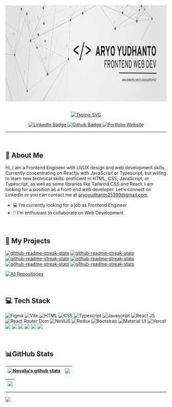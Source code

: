 <div id="header" align="center">
  <img align='center' src='https://github.com/aryoyudhanto/aryoyudhanto/blob/main/assets/Beige%20%26%20Black%20Geometric%20Technology%20LinkedIn%20Banner%20(1).png' width='1000' height='300'/>
</div>

<br>

<div id="header" align="center">
  <p><a href="https://git.io/typing-svg"><img align="center" src="https://readme-typing-svg.herokuapp.com?font=pacifico&size=35&pause=5000&color=161b228&center=true&vCenter=true&width=435&lines=Hi+%F0%9F%91%8B%2C+I'm+Yudha;Front+End+Engineer;Nice+too+see+you" alt="Typing SVG" /></a></p>
</div>

<div id="badges" align="center">
  <a href="https://www.linkedin.com/in/aryoyudhanto/">
    <img src="https://img.shields.io/badge/LinkedIn-blue?style=for-the-badge&logo=linkedin&logoColor=white" alt="LinkedIn Badge"/>
  </a>
  <a href="https://github.com/aryoyudhanto">
    <img src="https://img.shields.io/badge/Github-black?style=for-the-badge&logo=Github&logoColor=white" alt="Github Badge"/>
  </a>
  <a href="">
    <img src="https://img.shields.io/badge/Portofolio-%23646CFF?style=for-the-badge&logo=html5&logoColor=white" alt="Portfolio Website"/>
  </a>
</div>

<hr/>

<br/>

## :boy: About Me

Hi, I am a Frontend Engineer with UI/UX design and web development skills. Currently concentrating on Reactjs with JavaScript or Typescript, but willing to learn new technical skills. proficient in HTML, CSS, JavaScript, or Typescript, as well as some libraries like Tailwind CSS and React. I am looking for a position as a front-end web developer. Let's connect on LinkedIn or you can contact me at aryoyudhanto25399@gmail.com.
<br>

- 💻 I’m currently looking for a job as Frontend Engineer<br/>
- 🖱️ I’m enthusiast to collaborate on Web Development

<br>

## 📘 My Projects</h2>

  <p align="left">
    <a href="https://github.com/aryoyudhanto/TIMESYNC-FE"><img width="278" src="https://denvercoder1-github-readme-stats.vercel.app/api/pin/?username=aryoyudhanto&repo=TIMESYNC-FE&theme=react&bg_color=1F222E&title_color=F85D7F&hide_border=true&icon_color=F8D866&show_icons=false" alt="github-readme-streak-stats"></a>
    <a href="https://github.com/aryoyudhanto/ecommerce-FE"><img width="278" src="https://denvercoder1-github-readme-stats.vercel.app/api/pin/?username=aryoyudhanto&repo=ecommerce-FE&theme=react&bg_color=1F222E&title_color=F85D7F&hide_border=true&icon_color=F8D866&show_icons=false" alt="github-readme-streak-stats"></a>
    <a href="https://github.com/aryoyudhanto/Airbnb-FE"><img width="278" src="https://denvercoder1-github-readme-stats.vercel.app/api/pin/?username=aryoyudhanto&repo=Airbnb-FE&theme=react&bg_color=1F222E&title_color=F85D7F&hide_border=true&icon_color=F8D866&show_icons=false" alt="github-readme-streak-stats"></a>
    <a href="https://github.com/aryoyudhanto/mymovies-app-react"><img width="278" src="https://denvercoder1-github-readme-stats.vercel.app/api/pin/?username=aryoyudhanto&repo=mymovies-app-react&theme=react&bg_color=1F222E&title_color=F85D7F&hide_border=true&icon_color=F8D866&show_icons=false" alt="github-readme-streak-stats"></a>
    <a href="https://github.com/aryoyudhanto/pokemon-app"><img width="278" src="https://denvercoder1-github-readme-stats.vercel.app/api/pin/?username=aryoyudhanto&repo=pokemon-app&theme=react&bg_color=1F222E&title_color=F85D7F&hide_border=true&icon_color=F8D866&show_icons=false" alt="github-readme-streak-stats"></a>
    <a href="https://github.com/aryoyudhanto/todo-list-app"><img width="278" src="https://denvercoder1-github-readme-stats.vercel.app/api/pin/?username=aryoyudhanto&repo=todo-list-app&theme=react&bg_color=1F222E&title_color=F85D7F&hide_border=true&icon_color=F8D866&show_icons=false" alt="github-readme-streak-stats"></a>
  </p>

<a href="https://github.com/aryoyudhanto?tab=repositories"><img alt="All Repositories" title="All Repositories" src="https://custom-icon-badges.demolab.com/badge/-Click%20Here%20For%20All%20My%20Repos-1F222E?style=for-the-badge&logoColor=white&logo=repo"/></a>

<br>

## 💻 Tech Stack

![Figma](https://img.shields.io/badge/figma-%23F24E1E.svg?style=for-the-badge&logo=figma&logoColor=white)
![Vite](https://img.shields.io/badge/vite-%23646CFF.svg?style=for-the-badge&logo=vite&logoColor=white)
![HTML](https://img.shields.io/badge/html5-%23E34F26.svg?style=for-the-badge&logo=html5&logoColor=white)
![CSS](https://img.shields.io/badge/css3-%231572B6.svg?style=for-the-badge&logo=css3&logoColor=white)
![Typescript](https://img.shields.io/badge/TypeScript-3178C6?style=for-the-badge&logo=TypeScript&logoColor=FFFFFF)
![Javascript](https://img.shields.io/badge/javascript-%23323330.svg?style=for-the-badge&logo=javascript&logoColor=%23F7DF1E)
![React JS](https://img.shields.io/badge/-ReactJs-61DAFB?logo=react&logoColor=white&style=for-the-badge)
![React Router Dom](https://img.shields.io/badge/React_Router-CA4245?style=for-the-badge&logo=react-router&logoColor=white)
![NextJS](https://img.shields.io/badge/NextJS-black?style=for-the-badge&logo=next.js&logoColor=white)
![Redux](https://img.shields.io/badge/redux-%23593d88.svg?style=for-the-badge&logo=redux&logoColor=white)
![Bootstrap](https://img.shields.io/badge/bootstrap-%23563D7C.svg?style=for-the-badge&logo=bootstrap&logoColor=white)
![Material UI](https://img.shields.io/badge/materialui-%231572B6.svg?style=for-the-badge&logo=mui&logoColor=white)
![Vercel](https://img.shields.io/badge/Vercel-000000?style=for-the-badge&logo=vercel&logoColor=white)
<img src="https://img.shields.io/badge/React_Cookie-FFADFC?style=for-the-badge&logo=react-cookie&logoColor=white" />
<img src="https://img.shields.io/badge/React_Icons-EF495E?style=for-the-badge&logo=react-icons&logoColor=white" />
<img src="https://img.shields.io/badge/Tailwind_CSS-38B2AC?style=for-the-badge&logo=tailwind-css&logoColor=white" />
<img src="https://img.shields.io/badge/DaisyUi-FFFF00?style=for-the-badge&logo=daisyui&logoColor=white" />
<img src="https://img.shields.io/badge/SweetAlert-7D4698?style=for-the-badge&logo=Sweet-Alert&logoColor=white" />
<img src="https://img.shields.io/badge/Agile-CD7E26?style=for-the-badge&logo=agile&logoColor=white" />

<br/>

## 📊GitHub Stats

| <a href="https://github.com/anuraghazra/github-readme-stats"><img align="center" src="https://github-readme-stats.vercel.app/api?username=aryoyudhanto&theme=sea&hide_border=false&ring=161b228&include_all_commits=true&count_private=true" alt="Novalia's github stats" /></a> | <a href="https://github.com/anuraghazra/github-readme-stats"><img align="center" src="https://github-readme-streak-stats.herokuapp.com/?user=aryoyudhanto&theme=sea&hide_border=false" /></a> |
| ---------------------------------------------------------------------------------------------------------------------------------------------------------------------------------------------------------------------- | ---------------------------------------------------------------------------------------------------------------------------------------------------------------------------------------------------------------------------- |

<div align='center'>
  
| <a href="https://github.com/anuraghazra/github-readme-stats"><img align="center" src="https://github-readme-stats.vercel.app/api/top-langs/?username=aryoyudhanto&layout=compact&theme=sea&hide_border=false" /></a> |
| ---------------------------------------------------------------------------------------------------------------------------------------------------------------------------------------------------------------------- |
  
 </div>


---
[![](https://visitcount.itsvg.in/api?id=aryoyudhanto&icon=2&color=6)](https://visitcount.itsvg.in)